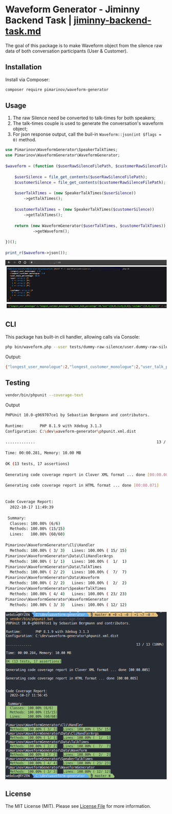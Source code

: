
# Waveform Generator - Jiminny Backend Task | [jiminny-backend-task.md](jiminny-backend-task.md)

The goal of this package is to make Waveform object from the silence raw data
of both conversation participants (User & Customer).

## Installation

Install via Composer:

```bash
composer require pimarinov/waveform-generator
```

## Usage

1. The raw Silence need be converted to talk-times for both speakers;
2. The talk-times couple is used to generate the conversation's waveform object;
3. For json response output, call the buil-in `Waveform::json(int $flags = 0)` method.

```php
use Pimarinov\WaveformGenerator\SpeakerTalkTimes;
use Pimarinov\WaveformGenerator\WaveformGenerator;

$waveform = (function ($userRawSilenceFilePath, $customerRawSilenceFilePath): Waveform {

    $userSilence = file_get_contents($userRawSilenceFilePath);
    $customerSilence = file_get_contents($customerRawSilenceFilePath);

    $userTalkTimes = (new SpeakerTalkTimes($userSilence))
        ->getTalkTimes();

    $customerTalkTimes = (new SpeakerTalkTimes($customerSilence))
        ->getTalkTimes();

    return (new WaveformGenerator($userTalkTimes, $customerTalkTimes))
            ->getWaveform();

})();

print_r($waveform->json());

```

![Laravel](laravel-call-screenshot.png)

## CLI

This package has built-in cli handler, allowing calls via Console:

```bash
php bin/waveform.php --user tests/dummy-raw-silence/user.dummy-raw-silence.txt --customer tests/dummy-raw-silence/customer.dummy-raw-silence.txt
```

Output:

```bash
{"longest_user_monologue":2,"longest_customer_monologue":2,"user_talk_percentage":50,"user":[[0,0],[2,4],[6,8]],"customer":[[0,2],[4,6]]}
```

## Testing

```bash
vendor/bin/phpunit --coverage-text
```

Output
```bash
PHPUnit 10.0-g969707ce1 by Sebastian Bergmann and contributors.

Runtime:       PHP 8.1.9 with Xdebug 3.1.3
Configuration: C:\dev\waveform-generator\phpunit.xml.dist

.............                                                     13 / 13 (100%)

Time: 00:00.281, Memory: 10.00 MB

OK (13 tests, 17 assertions)

Generating code coverage report in Clover XML format ... done [00:00.005]

Generating code coverage report in HTML format ... done [00:00.071]


Code Coverage Report:
  2022-10-17 11:49:39

 Summary:
  Classes: 100.00% (6/6)
  Methods: 100.00% (15/15)
  Lines:   100.00% (60/60)

Pimarinov\WaveformGenerator\Cli\Handler
  Methods: 100.00% ( 3/ 3)   Lines: 100.00% ( 15/ 15)
Pimarinov\WaveformGenerator\Data\CliHandlerArgs
  Methods: 100.00% ( 1/ 1)   Lines: 100.00% (  1/  1)
Pimarinov\WaveformGenerator\Data\TalkTimes
  Methods: 100.00% ( 2/ 2)   Lines: 100.00% (  7/  7)
Pimarinov\WaveformGenerator\Data\Waveform
  Methods: 100.00% ( 2/ 2)   Lines: 100.00% (  2/  2)
Pimarinov\WaveformGenerator\SpeakerTalkTimes
  Methods: 100.00% ( 4/ 4)   Lines: 100.00% ( 23/ 23)
Pimarinov\WaveformGenerator\WaveformGenerator
  Methods: 100.00% ( 3/ 3)   Lines: 100.00% ( 12/ 12)

```

![test-output](phpunit-test-output.png)

## License

The MIT License (MIT). Please see [License File](LICENSE.md) for more information.
